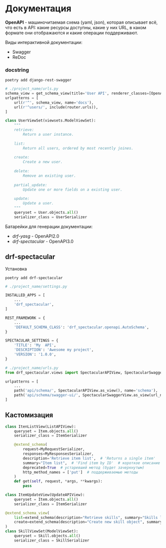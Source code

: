 # Документация

**OpenAPI** - машиночитаемая схема (yaml, json), которая описывает всё, что есть в API: какие ресурсы доступны, какие у них URL, в каком формате они отображаются и какие операции поддерживают.

Виды интерактивной документации:
* Swagger
* ReDoc


### docstring

```shell
poetry add django-rest-swagger
```

```python
# ./project_name/urls.py
schema_view = get_schema_view(title='User API', renderer_classes=[OpenApiRenderer, SwaggerUIRenderer])
urlpatterns = [
    url(r'^', schema_view, name='docs'),
    url(r'^users/', include(router.urls)),
]
```

```python
class UserViewSet(viewsets.ModelViewSet):
    """
    retrieve:
        Return a user instance.
    
    list:
        Return all users, ordered by most recently joines.
    
    create:
        Create a new user.
    
    delete:
        Remove an existing user.
    
    partial_update:
        Update one or more fields on a existing user.
    
    update:
        Update a user.
    """
    queryset = User.objects.all()
    serializer_class = UserSerializer
```

Батарейки для генерации документации:
* *drf-yasg* - OpenAPI2.0
* *drf-spectacular* - OpenAPI3.0


## drf-spectacular

Установка
```shell
poetry add drf-spectacular
```

```python
# ./project_name/settings.py

INSTALLED_APPS = [
    ...
    'drf_spectacular',
]

REST_FRAMEWORK = {
    ...
    'DEFAULT_SCHEMA_CLASS': 'drf_spectacular.openapi.AutoSchema',
}

SPECTACULAR_SETTINGS = {
    'TITLE': 'My  API',
    'DESCRIPTION': 'Awesome my project',
    'VERSION': '1.0.0',
}
```

```python
# ./project_name/urls.py
from drf_spectacular.views import SpectacularAPIView, SpectacularSwaggerView, SpectacularRedocView

urlpatterns = [
    ...
    path('api/schema/', SpectacularAPIView.as_view(), name='schema'),  # YAML
    path('api/schema/swagger-ui/', SpectacularSwaggerView.as_view(url_name='schema')),
]
```

## Кастомизация

```python
class ItenListView(ListAPIView):
    queryset = Item.objects.all()
    serializer_class = ItemSerializer

    @extend_schema(
        request=MyRequestSerializer,
        responses=MyResponsesSerializer,
        description='Retrieve item list',  # 'Returns a single item'
        summary="Item list",  # 'Find item by ID'  # короткое описание
        deprecated=True  # устаревший метод (будет зачеркнутым)
        http_method_names = ['put']  # поддерживаемые методы
    )
    def get(self, request, *args, **kwargs):
        pass

class ItemUpdateView(UpdateAPIView):
    queryset = Item.objects.all()
    serializer_class = ItemSerializer
```

```python
@extend_schema_view(
    list=extend_schema(description="Retrieve skills", summary="Skills list"),
    create=extend_schema(description="Create new skill object", summary="Create skill")
)
class SkillViewSet(ModelViewSet):
    queryset = Skill.objects.all()
    serializer_class = SkillSerializer
```
